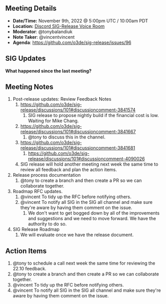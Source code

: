 ## Meeting Details

- **Date/Time:** November 9th, 2022 @ 5:00pm UTC / 10:00am PDT
- **Location:** [Discord SIG-Release Voice Room](https://discord.gg/Z2bzwCRJEz)
- **Moderator**: @tonybalandiuk
- **Note Taker**: @vincentvincent
- **Agenda**: https://github.com/o3de/sig-release/issues/96

## SIG Updates
**What happened since the last meeting?**

## Meeting Notes
1. Post-release updates: Review Feedback Notes
    1. https://github.com/o3de/sig-release/discussions/101#discussioncomment-3841574
	   1. SIG release to propose nightly build if the financial cost is low. Waiting for Mike Chang.
    2. https://github.com/o3de/sig-release/discussions/101#discussioncomment-3841667
	   1. @tony to discuss this in the channel.
    3. https://github.com/o3de/sig-release/discussions/101#discussioncomment-3841681
	   1. https://github.com/o3de/sig-release/discussions/101#discussioncomment-4090026
    4. SIG release will hold another meeting next week the same time to review all feedback and plan the action items.
2. Release process documentation
    1. @tony to create a branch and then create a PR so we can collaborate together.
3. Roadmap RFC updates.
    1. @vincent To tidy up the RFC before notifying others.
    2. @vincent To notify all SIG in the SIG all channel and make sure they're aware by having them comment on the issue.
	   1. We don't want to get bogged down by all of the improvements and suggestions and we need to move forward. We have the authority to do so.
3. SIG Release Roadmap
    1. We will evaluate once we have the release document.

## Action Items
1. @tony to schedule a call next week the same time for reviewing the 22.10 feedback.
2. @tony to create a branch and then create a PR so we can collaborate together.
3. @vincent To tidy up the RFC before notifying others.
4. @vincent To notify all SIG in the SIG all channel and make sure they're aware by having them comment on the issue.